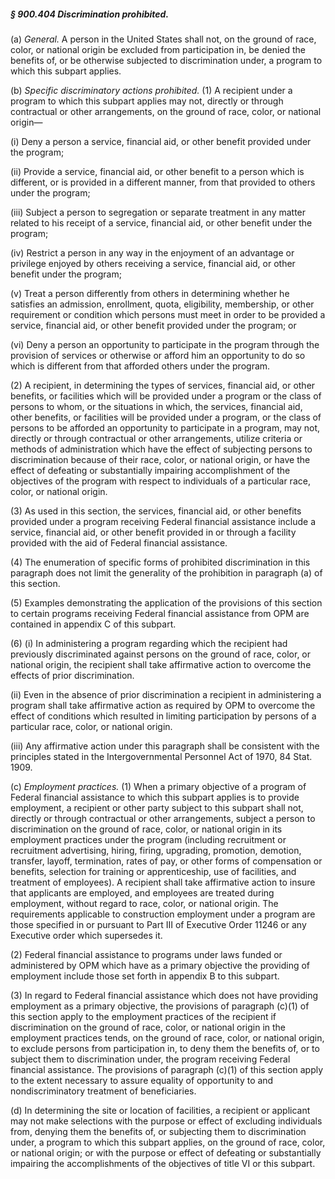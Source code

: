 ##### § 900.404 Discrimination prohibited. #####

(a) *General.* A person in the United States shall not, on the ground of race, color, or national origin be excluded from participation in, be denied the benefits of, or be otherwise subjected to discrimination under, a program to which this subpart applies.

(b) *Specific discriminatory actions prohibited.* (1) A recipient under a program to which this subpart applies may not, directly or through contractual or other arrangements, on the ground of race, color, or national origin—

(i) Deny a person a service, financial aid, or other benefit provided under the program;

(ii) Provide a service, financial aid, or other benefit to a person which is different, or is provided in a different manner, from that provided to others under the program;

(iii) Subject a person to segregation or separate treatment in any matter related to his receipt of a service, financial aid, or other benefit under the program;

(iv) Restrict a person in any way in the enjoyment of an advantage or privilege enjoyed by others receiving a service, financial aid, or other benefit under the program;

(v) Treat a person differently from others in determining whether he satisfies an admission, enrollment, quota, eligibility, membership, or other requirement or condition which persons must meet in order to be provided a service, financial aid, or other benefit provided under the program; or

(vi) Deny a person an opportunity to participate in the program through the provision of services or otherwise or afford him an opportunity to do so which is different from that afforded others under the program.

(2) A recipient, in determining the types of services, financial aid, or other benefits, or facilities which will be provided under a program or the class of persons to whom, or the situations in which, the services, financial aid, other benefits, or facilities will be provided under a program, or the class of persons to be afforded an opportunity to participate in a program, may not, directly or through contractual or other arrangements, utilize criteria or methods of administration which have the effect of subjecting persons to discrimination because of their race, color, or national origin, or have the effect of defeating or substantially impairing accomplishment of the objectives of the program with respect to individuals of a particular race, color, or national origin.

(3) As used in this section, the services, financial aid, or other benefits provided under a program receiving Federal financial assistance include a service, financial aid, or other benefit provided in or through a facility provided with the aid of Federal financial assistance.

(4) The enumeration of specific forms of prohibited discrimination in this paragraph does not limit the generality of the prohibition in paragraph (a) of this section.

(5) Examples demonstrating the application of the provisions of this section to certain programs receiving Federal financial assistance from OPM are contained in appendix C of this subpart.

(6) (i) In administering a program regarding which the recipient had previously discriminated against persons on the ground of race, color, or national origin, the recipient shall take affirmative action to overcome the effects of prior discrimination.

(ii) Even in the absence of prior discrimination a recipient in administering a program shall take affirmative action as required by OPM to overcome the effect of conditions which resulted in limiting participation by persons of a particular race, color, or national origin.

(iii) Any affirmative action under this paragraph shall be consistent with the principles stated in the Intergovernmental Personnel Act of 1970, 84 Stat. 1909.

(c) *Employment practices.* (1) When a primary objective of a program of Federal financial assistance to which this subpart applies is to provide employment, a recipient or other party subject to this subpart shall not, directly or through contractual or other arrangements, subject a person to discrimination on the ground of race, color, or national origin in its employment practices under the program (including recruitment or recruitment advertising, hiring, firing, upgrading, promotion, demotion, transfer, layoff, termination, rates of pay, or other forms of compensation or benefits, selection for training or apprenticeship, use of facilities, and treatment of employees). A recipient shall take affirmative action to insure that applicants are employed, and employees are treated during employment, without regard to race, color, or national origin. The requirements applicable to construction employment under a program are those specified in or pursuant to Part III of Executive Order 11246 or any Executive order which supersedes it.

(2) Federal financial assistance to programs under laws funded or administered by OPM which have as a primary objective the providing of employment include those set forth in appendix B to this subpart.

(3) In regard to Federal financial assistance which does not have providing employment as a primary objective, the provisions of paragraph (c)(1) of this section apply to the employment practices of the recipient if discrimination on the ground of race, color, or national origin in the employment practices tends, on the ground of race, color, or national origin, to exclude persons from participation in, to deny them the benefits of, or to subject them to discrimination under, the program receiving Federal financial assistance. The provisions of paragraph (c)(1) of this section apply to the extent necessary to assure equality of opportunity to and nondiscriminatory treatment of beneficiaries.

(d) In determining the site or location of facilities, a recipient or applicant may not make selections with the purpose or effect of excluding individuals from, denying them the benefits of, or subjecting them to discrimination under, a program to which this subpart applies, on the ground of race, color, or national origin; or with the purpose or effect of defeating or substantially impairing the accomplishments of the objectives of title VI or this subpart.